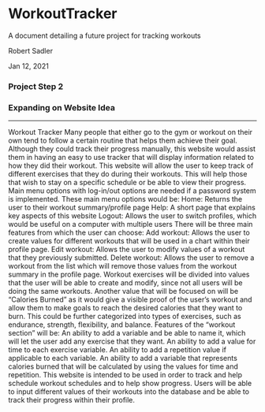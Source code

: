 # WorkoutTracker

A document detailing a future project for tracking workouts

Robert Sadler

Jan 12, 2021

### Project Step 2
### Expanding on Website Idea

---

Workout Tracker
Many people that either go to the gym or workout on their own tend to follow a certain routine that helps them achieve their goal. Although they could track their progress manually, this website would assist them in having an easy to use tracker that will display information related to how they did their workout.
This website will allow the user to keep track of different exercises that they do during their workouts. This will help those that wish to stay on a specific schedule or be able to view their progress. 
Main menu options with log-in/out options are needed if a password system is implemented. These main menu options would be:
Home: Returns the user to their workout summary/profile page
Help: A short page that explains key aspects of this website
Logout: Allows the user to switch profiles, which would be useful on a computer with multiple users
There will be three main features from which the user can choose:
Add workout: Allows the user to create values for different workouts that will be used in a chart within their profile page.
Edit workout: Allows the user to modify values of a workout that they previously submitted.
Delete workout: Allows the user to remove a workout from the list which will remove those values from the workout summary in the profile page.
Workout exercises will be divided into values that the user will be able to create and modify, since not all users will be doing the same workouts. Another value that will be focused on will be “Calories Burned” as it would give a visible proof of the user’s workout and allow them to make goals to reach the desired calories that they want to burn. This could be further categorized into types of exercises, such as endurance, strength, flexibility, and balance.
Features of the “workout section” will be:
An ability to add a variable and be able to name it, which will let the user add any exercise that they want.
An ability to add a value for time to each exercise variable.
An ability to add a repetition value if applicable to each variable.
An ability to add a variable that represents calories burned that will be calculated by using the values for time and repetition.
This website is intended to be used in order to track and help schedule workout schedules and to help show progress. Users will be able to input different values of their workouts into the database and be able to track their progress within their profile.
